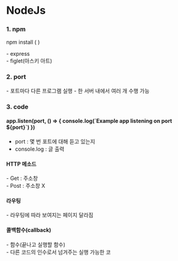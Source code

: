 # NodeJs
<h3> 1. npm </h3>
<p> npm install (      ) </p>
- express <br>
- figlet(아스키 아트)

<h3> 2. port </h3>
- 포트마다 다른 프로그램 실행
- 한 서버 내에서 여러 개 수행 가능

<h3> 3. code </h3>
<h4> app.listen(port, () => {
    console.log(`Example app listening on port ${port}`)
})</h4>

- port : 몇 번 포트에 대해 듣고 있는지
- console.log : 글 출력

<h4> HTTP 메소드 </h4>
- Get : 주소창 <br>
- Post : 주소창 X <br>

<h4> 라우팅 </h4>
- 라우팅에 따라 보여지는 페이지 달라짐

<h4> 콜백함수(callback) </h4>
- 함수(끝나고 실행할 함수) <br>
- 다른 코드의 인수로서 넘겨주는 실행 가능한 코
